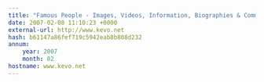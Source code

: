 ```yaml
---
title: "Famous People - Images, Videos, Information, Biographies & Community"
date: 2007-02-08 11:10:23 +0000
external-url: http://www.kevo.net
hash: b61147a86fef719c5942eab8b808d232
annum:
    year: 2007
    month: 02
hostname: www.kevo.net
---
```



